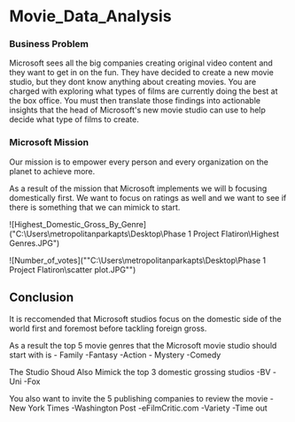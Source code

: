 # Movie_Data_Analysis

### Business Problem
Microsoft sees all the big companies creating original video content and they want to get in on the fun. They have decided to create a new movie studio, but they dont know anything about creating movies. You are charged with exploring what types of films are currently doing the best at the box office. You must then translate those findings into actionable insights that the head of Microsoft's new movie studio can use to help decide what type of films to create.



### Microsoft Mission
Our mission is to empower every person and every organization on the planet to achieve more.

As a result of the mission that Microsoft implements we will b focusing domestically first. 
We want to focus on ratings as well 
and we want to see if there is something that we can mimick to start.


![Highest_Domestic_Gross_By_Genre]("C:\Users\metropolitanparkapts\Desktop\Phase 1 Project Flatiron\Highest Genres.JPG")

![Number_of_votes](""C:\Users\metropolitanparkapts\Desktop\Phase 1 Project Flatiron\scatter plot.JPG"")





## Conclusion 
It is reccomended that Microsoft studios focus on the domestic side of the world first and foremost before tackling foreign gross.

As a result the top 5 movie genres that the Microsoft movie studio should start with is 
    - Family
    -Fantasy
    -Action
    - Mystery
    -Comedy 
    
The Studio Shoud Also Mimick the top 3 domestic grossing studios
    -BV
    -Uni
    -Fox
    
You also want to invite the 5 publishing companies to review the movie 
    -New York Times
    -Washington Post 
    -eFilmCritic.com
    -Variety
    -Time out
    